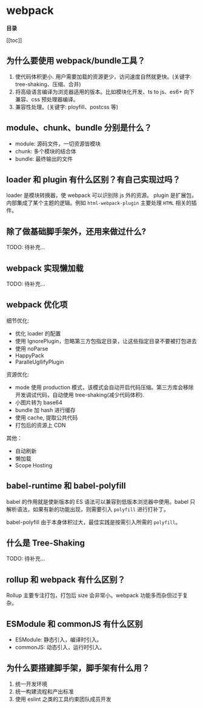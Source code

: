 # webpack

**目录**

[[toc]]

## 为什么要使用 webpack/bundle工具？

1. 使代码体积更小. 用户需要加载的资源更少，访问速度自然就更快。(关键字: tree-shaking、压缩、合并)
2. 将高级语言编译为浏览器适用的版本。比如模块化开发、ts to js、es6+ 向下兼容、css 预处理器编译。
3. 兼容性处理。(关键字: ployfill、postcss 等)

## module、chunk、bundle 分别是什么？

- module: 源码文件，一切资源皆模块
- chunk: 多个模块的结合体
- bundle: 最终输出的文件

## loader 和 plugin 有什么区别？有自己实现过吗？

loader 是模块转换器，使 webpack 可以识别除 js 外的资源。
plugin 是扩展包，内部集成了某个主题的逻辑。例如 `html-webpack-plugin` 主要处理 `HTML` 相关的插件。

## 除了做基础脚手架外，还用来做过什么?

TODO: 待补充...

## webpack 实现懒加载

TODO: 待补充...

## webpack 优化项

细节优化:

- 优化 loader 的配置
- 使用 IgnorePlugin，忽略第三方包指定目录，让这些指定目录不要被打包进去
- 使用 noParse
- HappyPack
- ParalleUgllifyPlugin

资源优化:

- mode 使用 production 模式，该模式会自动开启代码压缩。第三方库会移除开发调试代码，自动使用 tree-shaking(减少代码体积).
- 小图片转为 base64
- bundle 加 hash 进行缓存
- 使用 cache, 提取公共代码
- 打包后的资源上 CDN

其他：

- 自动刷新
- 懒加载
- Scope Hosting

## babel-runtime 和 babel-polyfill

babel 的作用就是使新版本的 ES 语法可以兼容到低版本浏览器中使用。babel 只解析语法，如果有新的功能出现，则需要引入 `polyfill` 进行打补丁。

babel-polyfill 由于本身体积过大，最佳实践是按需引入所需的 `polyfill`。

## 什么是 Tree-Shaking

TODO: 待补充...

## rollup 和 webpack 有什么区别？

Rollup 主要专注打包，打包后 size 会非常小。webpack 功能多而杂但过于复杂。

## ESModule 和 commonJS 有什么区别

- ESModule: 静态引入，编译时引入。
- commonJS: 动态引入，运行时引入。

## 为什么要搭建脚手架，脚手架有什么用？

1. 统一开发环境
2. 统一构建流程和产出标准
3. 使用 eslint 之类的工具约束团队成员开发

